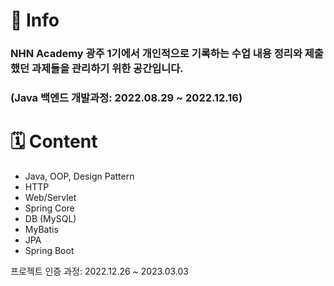 # 📌 Info


### NHN Academy 광주 1기에서 개인적으로 기록하는 수업 내용 정리와 제출했던 과제들을 관리하기 위한 공간입니다.
### (Java 백엔드 개발과정: 2022.08.29 ~ 2022.12.16)

# 🗓️ Content

- Java, OOP, Design Pattern
- HTTP
- Web/Servlet
- Spring Core
- DB (MySQL)
- MyBatis
- JPA
- Spring Boot

프로젝트 인증 과정: 2022.12.26 ~ 2023.03.03
